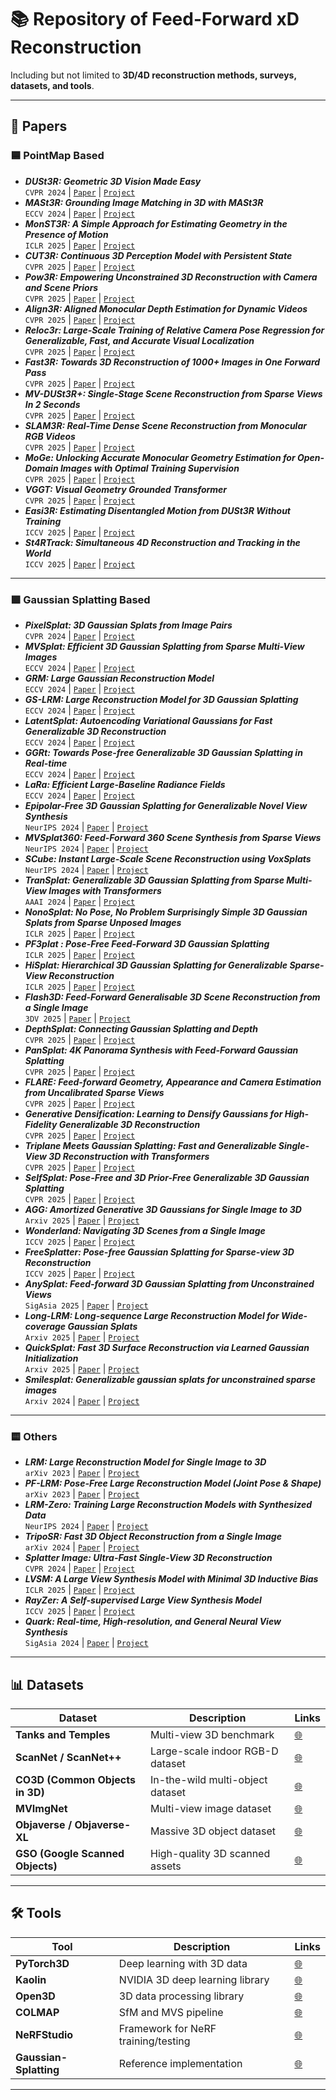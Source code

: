 # 📚 Repository of Feed-Forward xD Reconstruction
Including but not limited to **3D/4D reconstruction methods, surveys, datasets, and tools**.  

---

## 📖 Papers

### 🟦 PointMap Based
* **_DUSt3R: Geometric 3D Vision Made Easy_** <br>
`CVPR 2024` | [`Paper`](https://arxiv.org/pdf/2312.14132) | [`Project`](https://dust3r.europe.naverlabs.com/)
* **_MASt3R: Grounding Image Matching in 3D with MASt3R_** <br>
`ECCV 2024` | [`Paper`](https://arxiv.org/abs/2406.09756) | [`Project`](https://github.com/naver/mast3r)
* **_MonST3R: A Simple Approach for Estimating Geometry in the Presence of Motion_** <br>
`ICLR 2025` | [`Paper`](https://arxiv.org/pdf/2410.03825) | [`Project`](https://monst3r-project.github.io/)
* **_CUT3R: Continuous 3D Perception Model with Persistent State_** <br>
`CVPR 2025` | [`Paper`](https://arxiv.org/abs/2501.12387) | [`Project`](https://cut3r.github.io/)
* **_Pow3R: Empowering Unconstrained 3D Reconstruction with Camera and Scene Priors_** <br>
`CVPR 2025` | [`Paper`](https://arxiv.org/pdf/2503.17316) | [`Project`](https://europe.naverlabs.com/research/publications/pow3r-empowering-unconstrained-3d-reconstruction-with-camera-and-scene-priors/)
* **_Align3R: Aligned Monocular Depth Estimation for Dynamic Videos_** <br>
`CVPR 2025` | [`Paper`](https://arxiv.org/pdf/2412.03079) | [`Project`](https://github.com/jiah-cloud/Align3R)
* **_Reloc3r: Large-Scale Training of Relative Camera Pose Regression for Generalizable, Fast, and Accurate Visual Localization_** <br>
`CVPR 2025` | [`Paper`](https://arxiv.org/pdf/2412.08376) | [`Project`](https://github.com/ffrivera0/reloc3r)
* **_Fast3R: Towards 3D Reconstruction of 1000+ Images in One Forward Pass_** <br>
`CVPR 2025` | [`Paper`](https://openaccess.thecvf.com/content/CVPR2025/html/Yang_Fast3R_Towards_3D_Reconstruction_of_1000_Images_in_One_Forward_CVPR_2025_paper.html) | [`Project`](https://fast3r-3d.github.io/)
* **_MV-DUSt3R+: Single-Stage Scene Reconstruction from Sparse Views In 2 Seconds_** <br>
`CVPR 2025` | [`Paper`](https://openaccess.thecvf.com/content/CVPR2025/papers/Tang_MV-DUSt3R_Single-Stage_Scene_Reconstruction_from_Sparse_Views_In_2_Seconds_CVPR_2025_paper.pdf) | [`Project`](https://mv-dust3rp.github.io/)
* **_SLAM3R: Real-Time Dense Scene Reconstruction from Monocular RGB Videos_** <br>
`CVPR 2025` | [`Paper`](https://openaccess.thecvf.com/content/CVPR2025/papers/Liu_SLAM3R_Real-Time_Dense_Scene_Reconstruction_from_Monocular_RGB_Videos_CVPR_2025_paper.pdf) | [`Project`](https://github.com/PKU-VCL-3DV/SLAM3R)
* **_MoGe: Unlocking Accurate Monocular Geometry Estimation for Open-Domain Images with Optimal Training Supervision_** <br>
`CVPR 2025` | [`Paper`](https://openaccess.thecvf.com/content/CVPR2025/papers/Wang_MoGe_Unlocking_Accurate_Monocular_Geometry_Estimation_for_Open-Domain_Images_with_CVPR_2025_paper.pdf) | [`Project`](https://github.com/facebookresearch/vggt)
* **_VGGT: Visual Geometry Grounded Transformer_** <br>
`CVPR 2025` | [`Paper`](https://arxiv.org/abs/2503.11651) | [`Project`](https://github.com/facebookresearch/vggt)
* **_Easi3R: Estimating Disentangled Motion from DUSt3R Without Training_** <br>
`ICCV 2025` | [`Paper`](https://arxiv.org/abs/2503.24391) | [`Project`](https://github.com/Inception3D/Easi3R)
* **_St4RTrack: Simultaneous 4D Reconstruction and Tracking in the World_** <br>
`ICCV 2025` | [`Paper`](https://arxiv.org/pdf/2504.13152) | [`Project`](https://github.com/microsoft/MoGe)

---

### 🟩 Gaussian Splatting Based
* **_PixelSplat: 3D Gaussian Splats from Image Pairs_** <br>
`CVPR 2024` | [`Paper`](https://arxiv.org/abs/2312.12337) | [`Project`](https://github.com/dcharatan/pixelsplat)
* **_MVSplat: Efficient 3D Gaussian Splatting from Sparse Multi-View Images_** <br>
`ECCV 2024` | [`Paper`](https://arxiv.org/abs/2403.14627) | [`Project`](https://donydchen.github.io/mvsplat/)
* **_GRM: Large Gaussian Reconstruction Model_** <br>
`ECCV 2024` | [`Paper`](https://www.ecva.net/papers/eccv_2024/papers_ECCV/papers/02257.pdf) | [`Project`](https://justimyhxu.github.io/projects/grm/)
* **_GS-LRM: Large Reconstruction Model for 3D Gaussian Splatting_** <br>
`ECCV 2024` | [`Paper`](https://arxiv.org/abs/2404.19702) | [`Project`](https://sai-bi.github.io/project/gs-lrm/)
* **_LatentSplat: Autoencoding Variational Gaussians for Fast Generalizable 3D Reconstruction_** <br>
`ECCV 2024` | [`Paper`](https://arxiv.org/abs/2403.16292) | [`Project`](https://github.com/Chrixtar/latentsplat)
* **_GGRt: Towards Pose-free Generalizable 3D Gaussian Splatting in Real-time_** <br>
`ECCV 2024` | [`Paper`](https://arxiv.org/abs/2403.10147) | [`Project`](https://3d-aigc.github.io/GGRt/)
* **_LaRa: Efficient Large-Baseline Radiance Fields_** <br>
`ECCV 2024` | [`Paper`](https://arxiv.org/abs/2407.04699) | [`Project`](https://github.com/autonomousvision/LaRa)
* **_Epipolar-Free 3D Gaussian Splatting for Generalizable Novel View Synthesis_** <br>
`NeurIPS 2024` | [`Paper`](https://proceedings.neurips.cc/paper_files/paper/2024/file/45ed1a72597594c097152ef9cc187762-Paper-Conference.pdf) | [`Project`](https://tatakai1.github.io/efreesplat/)
* **_MVSplat360: Feed-Forward 360 Scene Synthesis from Sparse Views_** <br>
`NeurIPS 2024` | [`Paper`](https://proceedings.neurips.cc/paper_files/paper/2024/file/c196239c5f9481e0db2755f31fe4585f-Paper-Conference.pdf) | [`Project`](https://github.com/donydchen/mvsplat360)
* **_SCube: Instant Large-Scale Scene Reconstruction using VoxSplats_** <br>
`NeurIPS 2024` | [`Paper`](https://proceedings.neurips.cc/paper_files/paper/2024/file/b111aa30ab71255946b19b6bd4e68939-Paper-Conference.pdf) | [`Project`](https://research.nvidia.com/labs/toronto-ai/scube/)
* **_TranSplat: Generalizable 3D Gaussian Splatting from Sparse Multi-View Images with Transformers_** <br>
`AAAI 2024` | [`Paper`](https://arxiv.org/abs/2408.13770) | [`Project`](https://xingyoujun.github.io/transplat/)
* **_NonoSplat: No Pose, No Problem Surprisingly Simple 3D Gaussian Splats from Sparse Unposed Images_** <br>
`ICLR 2025` | [`Paper`](https://arxiv.org/pdf/2410.24207) | [`Project`](https://noposplat.github.io/)
* **_PF3plat : Pose-Free Feed-Forward 3D Gaussian Splatting_** <br>
`ICLR 2025` | [`Paper`](https://openreview.net/pdf?id=VjI1NnsW4t) | [`Project`](https://github.com/cvlab-kaist/PF3plat)
* **_HiSplat: Hierarchical 3D Gaussian Splatting for Generalizable Sparse-View Reconstruction_** <br>
`ICLR 2025` | [`Paper`](https://arxiv.org/abs/2410.06245) | [`Project`](https://github.com/Open3DVLab/HiSplat)
* **_Flash3D: Feed-Forward Generalisable 3D Scene Reconstruction from a Single Image_** <br>
`3DV 2025` | [`Paper`](https://arxiv.org/abs/2406.04343) | [`Project`](https://github.com/eldar/flash3d)
* **_DepthSplat: Connecting Gaussian Splatting and Depth_** <br>
`CVPR 2025` | [`Paper`](https://openaccess.thecvf.com/content/CVPR2025/papers/Xu_DepthSplat_Connecting_Gaussian_Splatting_and_Depth_CVPR_2025_paper.pdf) | [`Project`](http://haofeixu.github.io/depthsplat)
* **_PanSplat: 4K Panorama Synthesis with Feed-Forward Gaussian Splatting_** <br>
`CVPR 2025` | [`Paper`](https://openaccess.thecvf.com/content/CVPR2025/papers/Zhang_PanSplat_4K_Panorama_Synthesis_with_Feed-Forward_Gaussian_Splatting_CVPR_2025_paper.pdf) | [`Project`](https://github.com/chengzhag/PanSplat)
* **_FLARE: Feed-forward Geometry, Appearance and Camera Estimation from Uncalibrated Sparse Views_** <br>
`CVPR 2025` | [`Paper`](https://openaccess.thecvf.com/content/CVPR2025/papers/Zhang_FLARE_Feed-forward_Geometry_Appearance_and_Camera_Estimation_from_Uncalibrated_Sparse_CVPR_2025_paper.pdf) | [`Project`](https://zhanghe3z.github.io/FLARE/)
* **_Generative Densification: Learning to Densify Gaussians for High-Fidelity Generalizable 3D Reconstruction_** <br>
`CVPR 2025` | [`Paper`](https://openaccess.thecvf.com/content/CVPR2025/papers/Nam_Generative_Densification_Learning_to_Densify_Gaussians_for_High-Fidelity_Generalizable_3D_CVPR_2025_paper.pdf) | [`Project`](https://stnamjef.github.io/GenerativeDensification/)
* **_Triplane Meets Gaussian Splatting: Fast and Generalizable Single-View 3D Reconstruction with Transformers_** <br>
`CVPR 2025` | [`Paper`](https://openaccess.thecvf.com/content/CVPR2024/html/Zou_Triplane_Meets_Gaussian_Splatting_Fast_and_Generalizable_Single-View_3D_Reconstruction_CVPR_2024_paper.html) | [`Project`](https://github.com/VAST-AI-Research/TriplaneGaussian)
* **_SelfSplat: Pose-Free and 3D Prior-Free Generalizable 3D Gaussian Splatting_** <br>
`CVPR 2025` | [`Paper`](https://openaccess.thecvf.com/content/CVPR2025/papers/Kang_SelfSplat_Pose-Free_and_3D_Prior-Free_Generalizable_3D_Gaussian_Splatting_CVPR_2025_paper.pdf) | [`Project`](https://gynjn.github.io/selfsplat/)
* **_AGG: Amortized Generative 3D Gaussians for Single Image to 3D_** <br>
`Arxiv 2025` | [`Paper`](https://arxiv.org/abs/2401.04099) | [`Project`](https://ir1d.github.io/AGG/)
* **_Wonderland: Navigating 3D Scenes from a Single Image_** <br>
`ICCV 2025` | [`Paper`](https://arxiv.org/abs/2412.12091) | [`Project`](https://snap-research.github.io/wonderland/)
* **_FreeSplatter: Pose-free Gaussian Splatting for Sparse-view 3D Reconstruction_** <br>
`ICCV 2025` | [`Paper`](https://arxiv.org/abs/2412.09573) | [`Project`](https://github.com/TencentARC/FreeSplatter)
* **_AnySplat: Feed-forward 3D Gaussian Splatting from Unconstrained Views_** <br>
`SigAsia 2025` | [`Paper`](https://arxiv.org/abs/2505.23716) | [`Project`](https://city-super.github.io/anysplat/)
* **_Long-LRM: Long-sequence Large Reconstruction Model for Wide-coverage Gaussian Splats_** <br>
`Arxiv 2025` | [`Paper`](https://arxiv.org/abs/2410.12781) | [`Project`]()
* **_QuickSplat: Fast 3D Surface Reconstruction via Learned Gaussian Initialization_** <br>
`Arxiv 2025` | [`Paper`](https://arxiv.org/abs/2505.05591) | [`Project`]()
* **_Smilesplat: Generalizable gaussian splats for unconstrained sparse images_** <br>
`Arxiv 2024` | [`Paper`](https://arxiv.org/abs/2411.18072) | [`Project`]()


---

### 🟨 Others
* **_LRM: Large Reconstruction Model for Single Image to 3D_** <br>
`arXiv 2023` | [`Paper`](https://arxiv.org/abs/2311.04400) | [`Project`](https://yiconghong.me/LRM/)
* **_PF-LRM: Pose-Free Large Reconstruction Model (Joint Pose & Shape)_** <br>
`arXiv 2023` | [`Paper`](https://arxiv.org/abs/2311.12024) | [`Project`](https://pf-lrm.github.io/project/)
* **_LRM-Zero: Training Large Reconstruction Models with Synthesized Data_** <br>
`NeurIPS 2024` | [`Paper`](https://arxiv.org/abs/2406.09371) | [`Project`](https://desaixie.github.io/lrm-zero/)
* **_TripoSR: Fast 3D Object Reconstruction from a Single Image_** <br>
`arXiv 2024` | [`Paper`](https://arxiv.org/abs/2403.02151) | [`Project`](https://github.com/VAST-AI-Research/TripoSR)
* **_Splatter Image: Ultra-Fast Single-View 3D Reconstruction_** <br>
`CVPR 2024` | [`Paper`](https://openaccess.thecvf.com/content/CVPR2024/papers/Szymanowicz_Splatter_Image_Ultra-Fast_Single-View_3D_Reconstruction_CVPR_2024_paper.pdf) | [`Project`](https://github.com/akhaliq/splatter-image)
* **_LVSM: A Large View Synthesis Model with Minimal 3D Inductive Bias_** <br>
`ICLR 2025` | [`Paper`](https://arxiv.org/abs/2410.17242) | [`Project`](https://haian-jin.github.io/projects/LVSM/)
* **_RayZer: A Self-supervised Large View Synthesis Model_** <br>
`ICCV 2025` | [`Paper`](https://arxiv.org/abs/2505.00702) | [`Project`](https://hwjiang1510.github.io/RayZer/)
* **_Quark: Real-time, High-resolution, and General Neural View Synthesis_** <br>
`SigAsia 2024` | [`Paper`](https://arxiv.org/abs/2411.16680) | [`Project`](https://quark-3d.github.io/)


---


## 📊 Datasets
| Dataset | Description | Links |
|---------|-------------|-------|
| **Tanks and Temples** | Multi-view 3D benchmark | [🌐](https://www.tanksandtemples.org/) |
| **ScanNet / ScanNet++** | Large-scale indoor RGB-D dataset | [🌐](http://www.scan-net.org/) |
| **CO3D (Common Objects in 3D)** | In-the-wild multi-object dataset | [🌐](https://github.com/facebookresearch/co3d) |
| **MVImgNet** | Multi-view image dataset | [🌐](https://mvimgnet.github.io/) |
| **Objaverse / Objaverse-XL** | Massive 3D object dataset | [🌐](https://objaverse.allenai.org/) |
| **GSO (Google Scanned Objects)** | High-quality 3D scanned assets | [🌐](https://storage.googleapis.com/scanned-objects/) |


---


## 🛠 Tools
| Tool | Description | Links |
|------|-------------|-------|
| **PyTorch3D** | Deep learning with 3D data | [🌐](https://pytorch3d.org/) |
| **Kaolin** | NVIDIA 3D deep learning library | [🌐](https://github.com/NVIDIAGameWorks/kaolin) |
| **Open3D** | 3D data processing library | [🌐](http://www.open3d.org/) |
| **COLMAP** | SfM and MVS pipeline | [🌐](https://colmap.github.io/) |
| **NeRFStudio** | Framework for NeRF training/testing | [🌐](https://nerf.studio/) |
| **Gaussian-Splatting** | Reference implementation | [🌐](https://github.com/graphdeco-inria/gaussian-splatting) |


---
